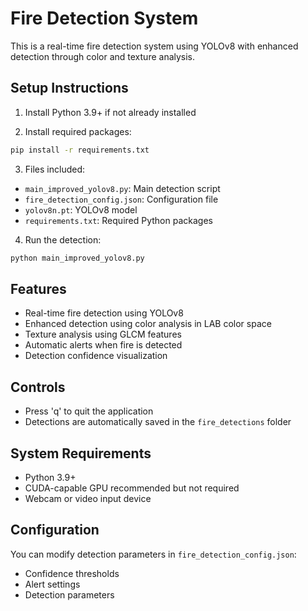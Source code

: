# Fire Detection System

This is a real-time fire detection system using YOLOv8 with enhanced detection through color and texture analysis.

## Setup Instructions

1. Install Python 3.9+ if not already installed

2. Install required packages:
```bash
pip install -r requirements.txt
```

3. Files included:
- `main_improved_yolov8.py`: Main detection script
- `fire_detection_config.json`: Configuration file
- `yolov8n.pt`: YOLOv8 model
- `requirements.txt`: Required Python packages

4. Run the detection:
```bash
python main_improved_yolov8.py
```

## Features
- Real-time fire detection using YOLOv8
- Enhanced detection using color analysis in LAB color space
- Texture analysis using GLCM features
- Automatic alerts when fire is detected
- Detection confidence visualization

## Controls
- Press 'q' to quit the application
- Detections are automatically saved in the `fire_detections` folder

## System Requirements
- Python 3.9+
- CUDA-capable GPU recommended but not required
- Webcam or video input device

## Configuration
You can modify detection parameters in `fire_detection_config.json`:
- Confidence thresholds
- Alert settings
- Detection parameters
